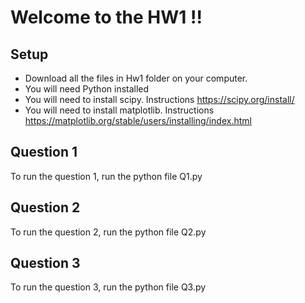 # Welcome to the HW1 !! 

## Setup
* Download all the files in Hw1 folder on your computer. 
* You will need Python installed
* You will need to install scipy. Instructions https://scipy.org/install/ 
* You will need to install matplotlib. Instructions https://matplotlib.org/stable/users/installing/index.html 

## Question 1
To run the question 1, run the python file Q1.py

## Question 2
To run the question 2, run the python file Q2.py

## Question 3
To run the question 3, run the python file Q3.py
